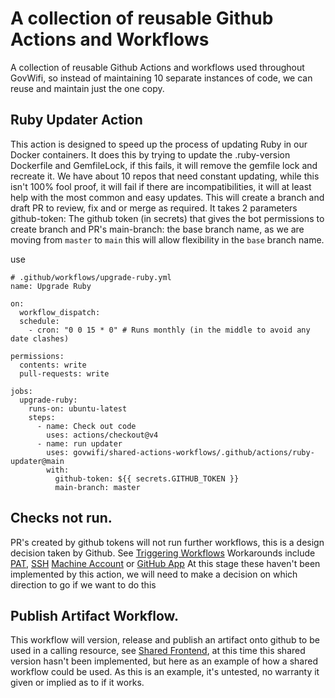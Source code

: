 # A collection of reusable Github Actions and Workflows
A collection of reusable Github Actions and workflows used throughout GovWifi, so instead of maintaining 10 separate instances of code, we can reuse and maintain just the one copy.

## Ruby Updater Action
This action is designed to speed up the process of updating Ruby in our Docker containers.
It does this by trying to update the .ruby-version Dockerfile and GemfileLock, if this fails, it will remove the gemfile lock and recreate it.
We have about 10 repos that need constant updating, while this isn't 100% fool proof, it will fail if there are incompatibilities, it will at least help with the most common and easy updates.
This will create a branch and draft PR to review, fix and or merge as required.
It takes 2 parameters
github-token: The github token (in secrets) that gives the bot permissions to create branch and PR's
main-branch: the base branch name, as we are moving from `master` to `main` this will allow flexibility in the `base` branch name.

use
```
# .github/workflows/upgrade-ruby.yml
name: Upgrade Ruby

on:
  workflow_dispatch:
  schedule:
    - cron: "0 0 15 * 0" # Runs monthly (in the middle to avoid any date clashes)

permissions:
  contents: write
  pull-requests: write

jobs:
  upgrade-ruby:
    runs-on: ubuntu-latest
    steps:
      - name: Check out code
        uses: actions/checkout@v4
      - name: run updater
        uses: govwifi/shared-actions-workflows/.github/actions/ruby-updater@main
        with:
          github-token: ${{ secrets.GITHUB_TOKEN }}
          main-branch: master
```
## Checks not run.
PR's created by github tokens will not run further workflows, this is a design decision taken by Github.
See [Triggering Workflows](https://github.com/peter-evans/create-pull-request/blob/main/docs/concepts-guidelines.md#triggering-further-workflow-runs)
Workarounds include [PAT](https://docs.github.com/en/github/authenticating-to-github/creating-a-personal-access-token), [SSH](https://github.com/peter-evans/create-pull-request/blob/main/docs/concepts-guidelines.md#push-using-ssh-deploy-keys) [Machine Account](https://github.com/peter-evans/create-pull-request/blob/main/docs/concepts-guidelines.md#push-pull-request-branches-to-a-fork) or [GitHub App](https://github.com/peter-evans/create-pull-request/blob/main/docs/concepts-guidelines.md#authenticating-with-github-app-generated-tokens)
At this stage these haven't been implemented by this action, we will need to make a decision on which direction to go if we want to do this


## Publish Artifact Workflow.
This workflow will version, release and publish an artifact onto github to be used in a calling resource, see [Shared Frontend](https://github.com/GovWifi/govwifi-shared-frontend), at this time this shared version hasn't been implemented, but here as an example of how a shared workflow could be used.
As this is an example, it's untested, no warranty it given or implied as to if it works.